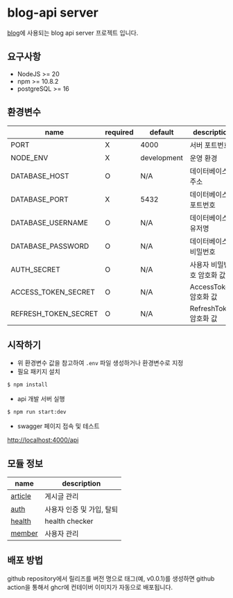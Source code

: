 # blog-api server

[blog](https://narumir.io)에 사용되는 blog api server 프로젝트 입니다.

## 요구사항

* NodeJS >= 20
* npm >= 10.8.2
* postgreSQL >= 16

## 환경변수

name                  | required | default     | description
----------------------|----------|-------------|-------------
PORT                  | X        | 4000        | 서버 포트번호
NODE_ENV              | X        | development | 운영 환경
DATABASE_HOST         | O        | N/A         | 데이터베이스 주소
DATABASE_PORT         | X        | 5432        | 데이터베이스 포트번호
DATABASE_USERNAME     | O        | N/A         | 데이터베이스 유저명
DATABASE_PASSWORD     | O        | N/A         | 데이터베이스 비밀번호
AUTH_SECRET           | O        | N/A         | 사용자 비밀번호 암호화 값
ACCESS_TOKEN_SECRET   | O        | N/A         | AccessToken 암호화 값
REFRESH_TOKEN_SECRET  | O        | N/A         | RefreshToken 암호화 값

## 시작하기

* 위 환경변수 값을 참고하여 ```.env``` 파일 생성하거나 환경변수로 지정
* 필요 패키지 설치
```bash
$ npm install
```
* api 개발 서버 실행
```bash
$ npm run start:dev
```
* swagger 페이지 접속 및 테스트

[http://localhost:4000/api](http://localhost:4000/api)

## 모듈 정보

name                           | description
-------------------------------|------------
[article](./article/readme.md) | 게시글 관리
[auth](./auth/readme.md)       | 사용자 인증 및 가입, 탈퇴
[health](./health/readme.md)   | health checker
[member](./member/readme.md)   | 사용자 관리

## 배포 방법

github repository에서 릴리즈를 버전 명으로 태그(예, v0.0.1)를 생성하면 github action을 통해서 ghcr에 컨테이버 이미지가 자동으로 배포됩니다.
